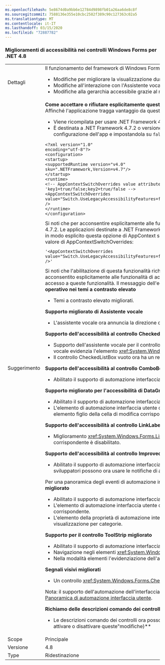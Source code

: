 ```yaml
---
ms.openlocfilehash: 5e8674d0a9bb6e12784d9898fb01a26aa6de8c8f
ms.sourcegitcommit: 7588136e355e10cbc2582f389c90c127363c02a5
ms.translationtype: MT
ms.contentlocale: it-IT
ms.lasthandoff: 03/15/2020
ms.locfileid: "72887782"
---
```

### <a name="accessibility-improvements-in-windows-forms-controls-for-net-48"></a>Miglioramenti di accessibilità nei controlli Windows Forms per .NET 4.8

|   |   |
|---|---|
|Dettagli|Il funzionamento del framework di Windows Forms è in continuo miglioramento grazie alle tecnologie di accessibilità al servizio dei clienti di Windows Forms. Sono incluse le modifiche seguenti:<ul><li>Modifiche per migliorare la visualizzazione durante la modalità a contrasto elevato.</li><li>Modifiche all'interazione con l'Assistente vocale.</li><li>Modifiche alla gerarchia accessibile grazie al miglioramento della navigazione attraverso l'albero di automazione interfaccia utente.</li></ul>|
|Suggerimento|**Come accettare o rifiutare esplicitamente queste modifiche**<br>Affinché l'applicazione tragga vantaggio da queste modifiche, deve essere eseguita in .NET Framework 4.8. L'applicazione può acconsentire esplicitamente a queste modifiche in uno dei modi seguenti:<ul><li>Viene ricompilata per usare .NET Framework 4.8. Queste modifiche di accessibilità sono abilitate per impostazione predefinita nelle applicazioni Windows Forms destinate a .NET Framework 4.8.</li><li>È destinata a .NET Framework 4.7.2 o versione precedente e rifiuta esplicitamente i comportamenti di accessibilità legacy aggiungendo l'[opzione di AppContext](https://docs.microsoft.com/dotnet/framework/configure-apps/file-schema/runtime/appcontextswitchoverrides-element) seguente alla sezione <code>&lt;runtime&gt;</code> del file di configurazione dell'app e impostandola su <code>false</code>, come illustrato nell'esempio seguente.</li></ul><pre><code class="lang-xml">&lt;?xml version=&quot;1.0&quot; encoding=&quot;utf-8&quot;?&gt;&#13;&#10;&lt;configuration&gt;&#13;&#10;&lt;startup&gt;&#13;&#10;&lt;supportedRuntime version=&quot;v4.0&quot; sku=&quot;.NETFramework,Version=v4.7&quot;/&gt;&#13;&#10;&lt;/startup&gt;&#13;&#10;&lt;runtime&gt;&#13;&#10;&lt;!-- AppContextSwitchOverrides value attribute is in the form of &#39;key1=true/false;key2=true/false  --&gt;&#13;&#10;&lt;AppContextSwitchOverrides value=&quot;Switch.UseLegacyAccessibilityFeatures=false;Switch.UseLegacyAccessibilityFeatures.2=false;Switch.UseLegacyAccessibilityFeatures.3=false&quot; /&gt;&#13;&#10;&lt;/runtime&gt;&#13;&#10;&lt;/configuration&gt;&#13;&#10;</code></pre>Si noti che per acconsentire esplicitamente alle funzionalità di accessibilità aggiunte in .NET Framework 4.8, è anche necessario acconsentire esplicitamente alle funzionalità di accessibilità di .NET Framework 4.7.1 e 4.7.2. Le applicazioni destinate a .NET Framework 4.8 che vogliono mantenere il comportamento di accessibilità legacy possono acconsentire esplicitamente all'uso delle funzionalità di accessibilità legacy impostando in modo esplicito questa opzione di AppContext su <code>true</code>.Per abilitare il supporto della chiamata di ToolTip da tastiera è necessario aggiungere una riga <code>Switch.System.Windows.Forms.UseLegacyToolTipDisplay=false</code> al valore di AppContextSwitchOverrides:<pre><code class="lang-xml">&#39;&lt;AppContextSwitchOverrides value=&quot;Switch.UseLegacyAccessibilityFeatures=false;Switch.UseLegacyAccessibilityFeatures.2=false;Switch.UseLegacyAccessibilityFeatures.3=false;Switch.System.Windows.Forms.UseLegacyToolTipDisplay=false&quot; /&gt;&#39;&#13;&#10;</code></pre>Si noti che l'abilitazione di questa funzionalità richiede di acconsentire esplicitamente alle funzionalità di accessibilità di .NET Framework 4.7.1 - 4.8 menzionate in precedenza. Tenere presente anche che, se non si è acconsentito esplicitamente alle funzionalità di accessibilità ma l'opzione di visualizzazione delle descrizioni dei comandi è abilitata, verrà generata un'eccezione di runtime <xref:System.NotSupportedException> al primo accesso a queste funzionalità. Il messaggio dell'eccezione indica che le descrizioni dei comandi da tastiera necessitano l'abilitazione dei miglioramenti di accessibilità di livello 3.**Uso dei colori definiti da sistema operativo nei temi a contrasto elevato**<ul><li>Temi a contrasto elevato migliorati.</li></ul>**Supporto migliorato di Assistente vocale**<ul><li>L'assistente vocale ora annuncia la direzione di ordinamento di <xref:System.Windows.Forms.DataGridViewColumn> quando annuncia il nome accessibile di un oggetto <xref:System.Windows.Forms.DataGridViewCell>.</li></ul>**Supporto dell'accessibilità al controllo CheckedListBox migliorato**<ul><li>Supporto dell'assistente vocale per il controllo <xref:System.Windows.Forms.CheckedListBox> migliorato. Quando si passa al controllo <xref:System.Windows.Forms.CheckedListBox> usando la tastiera, l'assistente vocale evidenzia l'elemento <xref:System.Windows.Forms.CheckedListBox> e lo annuncia.</li><li>Il controllo CheckedListBox vuoto ora ha un rettangolo di attivazione disegnato per il primo elemento virtuale quando il controllo viene evidenziato.</li></ul>**Supporto dell'accessibilità al controllo ComboBox migliorato**<ul><li>Abilitato il supporto di automazione interfaccia utente per il controllo <xref:System.Windows.Forms.ComboBox>, con la possibilità di usare le notifiche e altre funzionalità di automazione interfaccia utente.</li></ul>**Supporto migliorato per l'accessibilità di DataGridView**<ul><li>Abilitato il supporto di automazione interfaccia utente per il controllo <xref:System.Windows.Forms.DataGridView>, con la possibilità di usare le notifiche e altre funzionalità di automazione interfaccia utente.</li><li>L'elemento di automazione interfaccia utente che corrisponde a <xref:System.Windows.Forms.DataGridViewComboBoxEditingControl> o a <xref:System.Windows.Forms.DataGridViewTextBoxEditingControl> è ora un elemento figlio della cella di modifica corrispondente.</li></ul>**Supporto dell'accessibilità al controllo LinkLabel migliorato**<ul><li>Miglioramento <xref:System.Windows.Forms.LinkLabel> dell'accessibilità del controllo: l'Assistente vocale <xref:System.Windows.Forms.LinkLabel> annuncia lo stato disabilitato per il collegamento se il controllo corrispondente è disabilitato.</li></ul>**Supporto dell'accessibilità al controllo Improved ProgressBar migliorato**<ul><li>Abilitato il supporto di automazione interfaccia utente per il controllo <xref:System.Windows.Forms.ProgressBar>, con la possibilità di usare le notifiche e altre funzionalità di automazione interfaccia utente. Gli sviluppatori possono ora usare le notifiche di automazione interfaccia utente che l'assistente vocale può annunciare per indicare lo stato di avanzamento.</li></ul>Per una panoramica degli eventi di automazione interfaccia utente, inclusi gli eventi di notifica, vedere la [Panoramica degli eventi automazione interfaccia utente](https://docs.microsoft.com/windows/desktop/WinAuto/uiauto-eventsoverview).**Supporto dell'accessibilità al controllo PropertyGrid migliorato**<ul><li>Abilitato il supporto di automazione interfaccia utente per il controllo <xref:System.Windows.Forms.PropertyGrid>, con la possibilità di usare le notifiche e altre funzionalità di automazione interfaccia utente.</li><li>L'elemento di automazione interfaccia utente che corrisponde alla proprietà attualmente modificata è ora un elemento figlio dell'elemento di automazione interfaccia utente dell'elemento della proprietà corrispondente.</li><li>L'elemento della proprietà di automazione interfaccia utente è ora un elemento figlio dell'elemento della categoria corrispondente, se il controllo padre <xref:System.Windows.Forms.PropertyGrid> è impostato sulla visualizzazione per categorie.</li></ul>**Supporto per il controllo ToolStrip migliorato**<ul><li>Abilitato il supporto di automazione interfaccia utente per il controllo <xref:System.Windows.Forms.ToolStrip>, con la possibilità di usare le notifiche e altre funzionalità di automazione interfaccia utente.</li><li>Navigazione negli elementi <xref:System.Windows.Forms.ToolStrip> migliorata.</li><li>Nella modalità elementi l'evidenziazione dell'assistente vocale non scompare e non viene applicata agli elementi nascosti.</li></ul>**Segnali visivi migliorati**<ul><li>Un controllo <xref:System.Windows.Forms.CheckedListBox> vuoto ora visualizza un indicatore quando viene evidenziato.</li></ul>Nota: il supporto dell'automazione dell'interfaccia utente è abilitato per i controlli in fase di esecuzione, ma non viene usato in fase di progettazione. Per una panoramica dell'automazione interfaccia utente, vedere [Panoramica di automazione interfaccia utente](https://docs.microsoft.com/dotnet/framework/ui-automation/ui-automation-overview).</p>**Richiamo delle descrizioni comando dei controlli con la tastiera**<ul><li>Le descrizioni comando dei controlli ora possono essere richiamate evidenziando il controllo con la tastiera. Questa funzionalità deve essere abilitata in modo esplicito per l'applicazione (vedere la sezione ** &quot;Come attivare o disattivare queste&quot;modifiche)**</li></ul>|
|Scope|Principale|
|Versione|4.8|
|Type|Ridestinazione|
